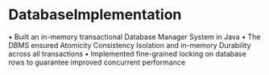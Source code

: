 # DatabaseImplementation
• Built an in-memory transactional Database Manager System in Java
• The DBMS ensured Atomicity Consistency Isolation and in-memory Durability across all transactions
• Implemented fine-grained locking on database rows to guarantee improved concurrent performance
